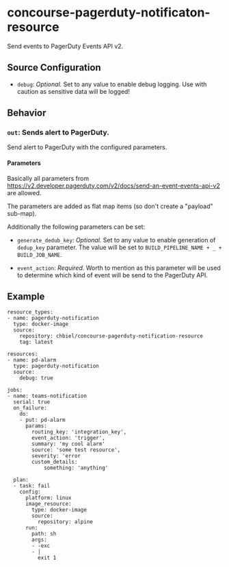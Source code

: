 # concourse-pagerduty-notificaton-resource

Send events to PagerDuty Events API v2.

## Source Configuration

* `debug`: *Optional.* Set to any value to enable debug logging. Use with caution as sensitive data will be logged!

## Behavior

### `out`: Sends alert to PagerDuty.

Send alert to PagerDuty with the configured parameters.

#### Parameters

Basically all parameters from https://v2.developer.pagerduty.com/v2/docs/send-an-event-events-api-v2 are allowed.

The parameters are added as flat map items (so don't create a "payload" sub-map).

Additionally the following parameters can be set:

* `generate_dedub_key`: *Optional.* Set to any value to enable generation of `dedup_key` parameter. 
The value will be set to `BUILD_PIPELINE_NAME + _ + BUILD_JOB_NAME`.

* `event_action`: *Required.* Worth to mention as this parameter will be used to determine which kind of event will be send to the PagerDuty API.

## Example

```
resource_types:
- name: pagerduty-notification
  type: docker-image
  source:
    repository: chbiel/concourse-pagerduty-notification-resource
    tag: latest

resources:
- name: pd-alarm
  type: pagerduty-notification
  source:
    debug: true

jobs:
- name: teams-notification
  serial: true
  on_failure:
    do:
    - put: pd-alarm
      params:
        routing_key: 'integration_key',
        event_action: 'trigger',
        summary: 'my cool alarm'
        source: 'some test resource',
        severity: 'error
        custom_details:
            something: 'anything'

  plan:
  - task: fail
    config:
      platform: linux
      image_resource:
        type: docker-image
        source:
          repository: alpine
      run:
        path: sh
        args:
        - -exc
        - |
          exit 1
```